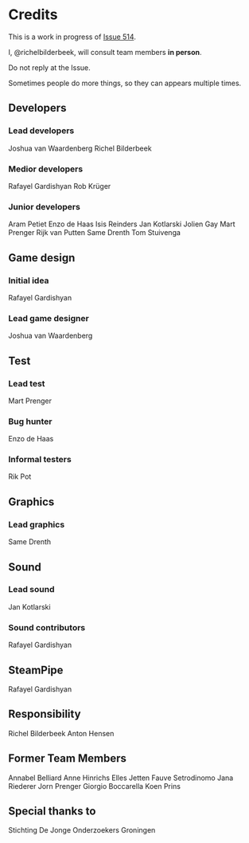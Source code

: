 # Credits

This is a work in progress of [Issue 514](https://github.com/richelbilderbeek/djog_unos_2018/issues/514).

I, @richelbilderbeek, will consult team members **in person**. 

Do not reply at the Issue. 

Sometimes people do more things, so they can appears multiple times.

## Developers

### Lead developers

Joshua van Waardenberg
Richel Bilderbeek

### Medior developers

Rafayel Gardishyan
Rob Krüger

### Junior developers

Aram Petiet
Enzo de Haas
Isis Reinders
Jan Kotlarski
Jolien Gay
Mart Prenger
Rijk van Putten
Same Drenth
Tom Stuivenga

## Game design

### Initial idea

Rafayel Gardishyan

### Lead game designer

Joshua van Waardenberg

## Test

### Lead test

Mart Prenger

### Bug hunter

Enzo de Haas

### Informal testers

Rik Pot

## Graphics

### Lead graphics

Same Drenth

## Sound

### Lead sound

Jan Kotlarski

### Sound contributors

Rafayel Gardishyan

## SteamPipe

Rafayel Gardishyan

## Responsibility

Richel Bilderbeek
Anton Hensen

## Former Team Members

Annabel Belliard
Anne Hinrichs
Elles Jetten
Fauve Setrodinomo
Jana Riederer
Jorn Prenger
Giorgio Boccarella
Koen Prins

## Special thanks to

Stichting De Jonge Onderzoekers Groningen